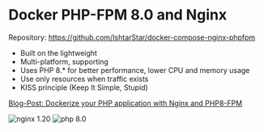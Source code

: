 # Docker PHP-FPM 8.0 and Nginx

Repository: https://github.com/IshtarStar/docker-compose-nginx-phpfpm

* Built on the lightweight
* Multi-platform, supporting
* Uses PHP 8.* for better performance, lower CPU and memory usage
* Use only resources when traffic exists
* KISS principle (Keep It Simple, Stupid)

[Blog-Post: Dockerize your PHP application with Nginx and PHP8-FPM](https://marcit.eu/en/2021/04/28/dockerize-webserver-nginx-php8/)

![nginx 1.20](https://img.shields.io/badge/nginx-brightgreen.svg)
![php 8.0](https://img.shields.io/badge/php-fpm-brightgreen.svg)
